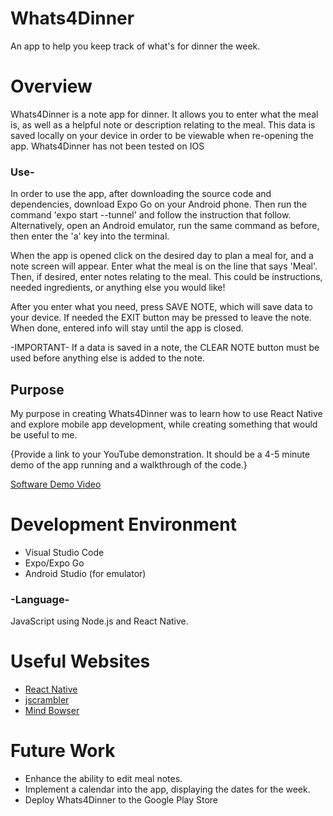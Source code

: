 # Whats4Dinner

An app to help you keep track of what's for dinner the week.

# Overview

Whats4Dinner is a note app for dinner. It allows you to enter what the meal is, as well as a helpful note or description
relating to the meal. This data is saved locally on your device in order to be viewable when re-opening the app. Whats4Dinner has not been tested on IOS

### Use-

In order to use the app, after downloading the source code and dependencies, download Expo Go on your Android phone. Then run the command 'expo start --tunnel' and follow the instruction that follow. Alternatively, open an Android emulator, run the same command as before, then enter the 'a' key into the terminal.

When the app is opened click on the desired day to plan a meal for, and a note screen will appear. Enter what the meal is on the line that says 'Meal'. Then, if desired, enter notes relating to the meal. This could be instructions, needed ingredients, or anything else you would like!

After you enter what you need, press SAVE NOTE, which will save data to your device. If needed the EXIT button may be pressed to leave the note. When done, entered info will stay until the app is closed.

-IMPORTANT- If a data is saved in a note, the CLEAR NOTE button must be used before anything else is added to the note.

## Purpose

My purpose in creating Whats4Dinner was to learn how to use React Native and explore mobile app development, while creating something that would be useful to me.

{Provide a link to your YouTube demonstration. It should be a 4-5 minute demo of the app running and a walkthrough of the code.}

[Software Demo Video](http://youtube.link.goes.here)

# Development Environment

- Visual Studio Code
- Expo/Expo Go
- Android Studio (for emulator)

### -Language-

JavaScript using Node.js and React Native.

# Useful Websites

- [React Native](https://reactnative.dev/docs/asyncstorage)
- [jscrambler](https://blog.jscrambler.com/how-to-use-react-native-asyncstorage)
- [Mind Bowser](<https://www.mindbowser.com/asyncstorage-in-react-native/#:~:text=clear()%20removes%20whole%20data,particular%20key%20then%20use%20removeItem.>)

# Future Work

- Enhance the ability to edit meal notes.
- Implement a calendar into the app, displaying the dates for the week.
- Deploy Whats4Dinner to the Google Play Store
